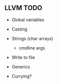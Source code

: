 ## LLVM TODO

- Global variables
- Casting
- Strings (char arrays)
    - cmdline args
- Write to file
- Generics

- Currying?